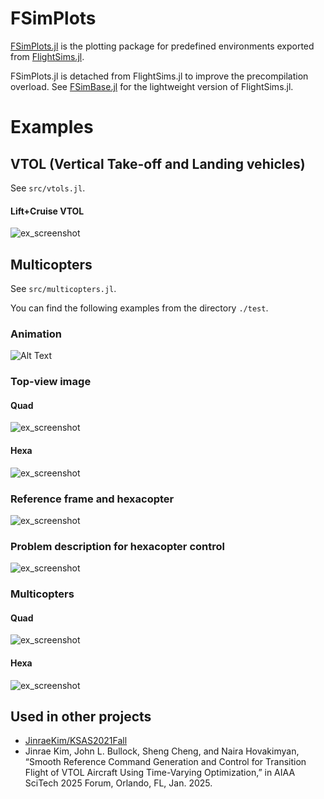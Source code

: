 # FSimPlots
[FSimPlots.jl](https://github.com/JinraeKim/FSimPlots.jl) is
the plotting package for predefined environments exported from [FlightSims.jl](https://github.com/JinraeKim/FlightSims.jl).

FSimPlots.jl is detached from FlightSims.jl to improve the precompilation overload.
See [FSimBase.jl](https://github.com/JinraeKim/FSimBase.jl) for the lightweight version of FlightSims.jl.

# Examples
## VTOL (Vertical Take-off and Landing vehicles)
See `src/vtols.jl`.
#### Lift+Cruise VTOL
![ex_screenshot](./figures/VTOL.png)


## Multicopters
See `src/multicopters.jl`.

You can find the following examples from the directory `./test`.
### Animation
![Alt Text](./figures/anim.gif)

### Top-view image
#### Quad
![ex_screenshot](./figures/quadcopter_topview.png)
#### Hexa
![ex_screenshot](./figures/hexacopter_topview.png)

### Reference frame and hexacopter
![ex_screenshot](./figures/hexacopter_description.png)

### Problem description for hexacopter control
![ex_screenshot](./figures/prob_description.png)

### Multicopters
#### Quad
![ex_screenshot](./figures/quadcopter.png)
#### Hexa
![ex_screenshot](./figures/hexacopter.png)


## Used in other projects
- [JinraeKim/KSAS2021Fall](https://github.com/JinraeKim/KSAS2021Fall)
- Jinrae Kim, John L. Bullock, Sheng Cheng, and Naira Hovakimyan, “Smooth Reference
Command Generation and Control for Transition Flight of VTOL Aircraft Using Time-Varying
Optimization,” in AIAA SciTech 2025 Forum, Orlando, FL, Jan. 2025.
